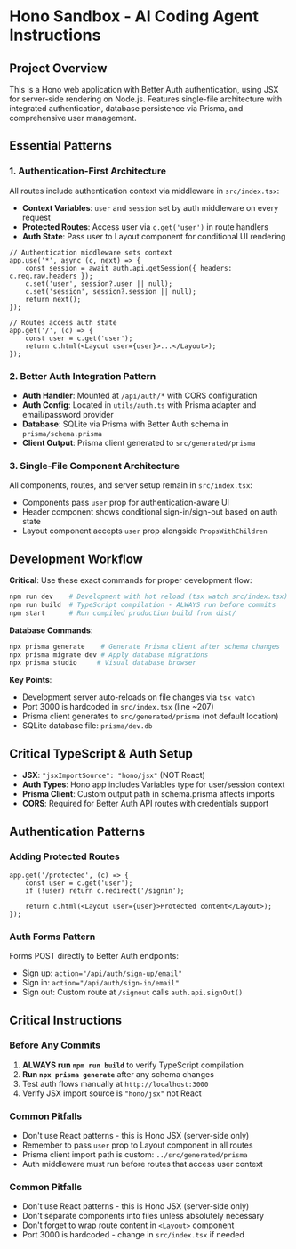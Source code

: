 # Hono Sandbox - AI Coding Agent Instructions

## Project Overview

This is a Hono web application with Better Auth authentication, using JSX for server-side rendering on Node.js. Features single-file architecture with integrated authentication, database persistence via Prisma, and comprehensive user management.

## Essential Patterns

### 1. Authentication-First Architecture

All routes include authentication context via middleware in `src/index.tsx`:

-   **Context Variables**: `user` and `session` set by auth middleware on every request
-   **Protected Routes**: Access user via `c.get('user')` in route handlers
-   **Auth State**: Pass user to Layout component for conditional UI rendering

```tsx
// Authentication middleware sets context
app.use('*', async (c, next) => {
    const session = await auth.api.getSession({ headers: c.req.raw.headers });
    c.set('user', session?.user || null);
    c.set('session', session?.session || null);
    return next();
});

// Routes access auth state
app.get('/', (c) => {
    const user = c.get('user');
    return c.html(<Layout user={user}>...</Layout>);
});
```

### 2. Better Auth Integration Pattern

-   **Auth Handler**: Mounted at `/api/auth/*` with CORS configuration
-   **Auth Config**: Located in `utils/auth.ts` with Prisma adapter and email/password provider
-   **Database**: SQLite via Prisma with Better Auth schema in `prisma/schema.prisma`
-   **Client Output**: Prisma client generated to `src/generated/prisma`

### 3. Single-File Component Architecture

All components, routes, and server setup remain in `src/index.tsx`:

-   Components pass `user` prop for authentication-aware UI
-   Header component shows conditional sign-in/sign-out based on auth state
-   Layout component accepts `user` prop alongside `PropsWithChildren`

## Development Workflow

**Critical**: Use these exact commands for proper development flow:

```bash
npm run dev    # Development with hot reload (tsx watch src/index.tsx)
npm run build  # TypeScript compilation - ALWAYS run before commits
npm start      # Run compiled production build from dist/
```

**Database Commands**:

```bash
npx prisma generate    # Generate Prisma client after schema changes
npx prisma migrate dev # Apply database migrations
npx prisma studio     # Visual database browser
```

**Key Points**:

-   Development server auto-reloads on file changes via `tsx watch`
-   Port 3000 is hardcoded in `src/index.tsx` (line ~207)
-   Prisma client generates to `src/generated/prisma` (not default location)
-   SQLite database file: `prisma/dev.db`

## Critical TypeScript & Auth Setup

-   **JSX**: `"jsxImportSource": "hono/jsx"` (NOT React)
-   **Auth Types**: Hono app includes Variables type for user/session context
-   **Prisma Client**: Custom output path in schema.prisma affects imports
-   **CORS**: Required for Better Auth API routes with credentials support

## Authentication Patterns

### Adding Protected Routes

```tsx
app.get('/protected', (c) => {
    const user = c.get('user');
    if (!user) return c.redirect('/signin');

    return c.html(<Layout user={user}>Protected content</Layout>);
});
```

### Auth Forms Pattern

Forms POST directly to Better Auth endpoints:

-   Sign up: `action="/api/auth/sign-up/email"`
-   Sign in: `action="/api/auth/sign-in/email"`
-   Sign out: Custom route at `/signout` calls `auth.api.signOut()`

## Critical Instructions

### Before Any Commits

1. **ALWAYS run `npm run build`** to verify TypeScript compilation
2. **Run `npx prisma generate`** after any schema changes
3. Test auth flows manually at `http://localhost:3000`
4. Verify JSX import source is `"hono/jsx"` not React

### Common Pitfalls

-   Don't use React patterns - this is Hono JSX (server-side only)
-   Remember to pass `user` prop to Layout component in all routes
-   Prisma client import path is custom: `../src/generated/prisma`
-   Auth middleware must run before routes that access user context

### Common Pitfalls

-   Don't use React patterns - this is Hono JSX (server-side only)
-   Don't separate components into files unless absolutely necessary
-   Don't forget to wrap route content in `<Layout>` component
-   Port 3000 is hardcoded - change in `src/index.tsx` if needed
